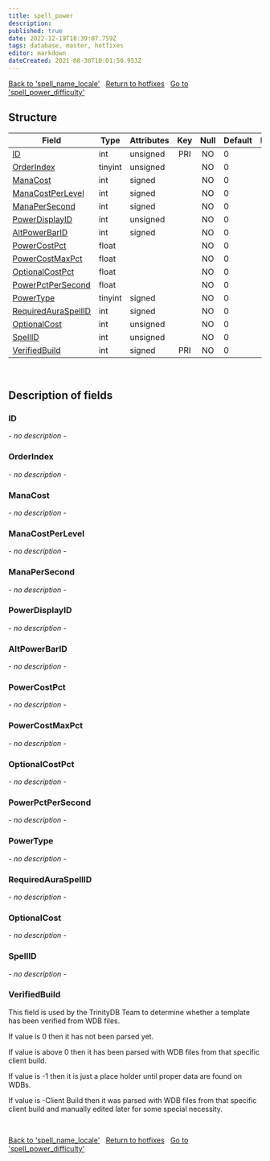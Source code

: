 ```yaml
---
title: spell_power
description: 
published: true
date: 2022-12-19T18:39:07.759Z
tags: database, master, hotfixes
editor: markdown
dateCreated: 2021-08-30T10:01:50.953Z
---
```


<a href="https://trinitycore.info/en/database/master/hotfixes/spell_name_locale" class="mt-5 v-btn v-btn--depressed v-btn--flat v-btn--outlined theme--light v-size--default darkblue--text text--lighten-3"><span class="v-btn__content"><i aria-hidden="true" class="v-icon notranslate v-icon--left mdi mdi-arrow-left theme--light"></i><span>Back to 'spell_name_locale'</span></span></a>&nbsp;&nbsp;&nbsp;<a href="https://trinitycore.info/en/database/master/hotfixes/home" class="mt-5 v-btn v-btn--depressed v-btn--flat v-btn--outlined theme--light v-size--default darkblue--text text--lighten-3"><span class="v-btn__content"><i aria-hidden="true" class="v-icon notranslate v-icon--left mdi mdi-home-outline theme--light"></i><span>Return to hotfixes</span></span></a>&nbsp;&nbsp;&nbsp;<a href="https://trinitycore.info/en/database/master/hotfixes/spell_power_difficulty" class="mt-5 v-btn v-btn--depressed v-btn--flat v-btn--outlined theme--light v-size--default darkblue--text text--lighten-3"><span class="v-btn__content"><span>Go to 'spell_power_difficulty'</span><i aria-hidden="true" class="v-icon notranslate v-icon--right mdi mdi-arrow-right theme--light"></i></span></a>

## Structure

| Field | Type | Attributes | Key | Null | Default | Extra | Comment |
| --- | --- | --- | :---: | :---: | --- | --- | --- |
| [ID](#id-alt) | int | unsigned | PRI | NO | 0 |  |  |
| [OrderIndex](#orderindex) | tinyint | unsigned |  | NO | 0 |  |  |
| [ManaCost](#manacost) | int | signed |  | NO | 0 |  |  |
| [ManaCostPerLevel](#manacostperlevel) | int | signed |  | NO | 0 |  |  |
| [ManaPerSecond](#manapersecond) | int | signed |  | NO | 0 |  |  |
| [PowerDisplayID](#powerdisplayid) | int | unsigned |  | NO | 0 |  |  |
| [AltPowerBarID](#altpowerbarid) | int | signed |  | NO | 0 |  |  |
| [PowerCostPct](#powercostpct) | float |  |  | NO | 0 |  |  |
| [PowerCostMaxPct](#powercostmaxpct) | float |  |  | NO | 0 |  |  |
| [OptionalCostPct](#optionalcostpct) | float |  |  | NO | 0 |  |  |
| [PowerPctPerSecond](#powerpctpersecond) | float |  |  | NO | 0 |  |  |
| [PowerType](#powertype) | tinyint | signed |  | NO | 0 |  |  |
| [RequiredAuraSpellID](#requiredauraspellid) | int | signed |  | NO | 0 |  |  |
| [OptionalCost](#optionalcost) | int | unsigned |  | NO | 0 |  |  |
| [SpellID](#spellid) | int | unsigned |  | NO | 0 |  |  |
| [VerifiedBuild](#verifiedbuild) | int | signed | PRI | NO | 0 |  |  |
&nbsp;
## Description of fields

### ID <!-- {#id-alt} -->
*- no description -*
&nbsp;

### OrderIndex
*- no description -*
&nbsp;

### ManaCost
*- no description -*
&nbsp;

### ManaCostPerLevel
*- no description -*
&nbsp;

### ManaPerSecond
*- no description -*
&nbsp;

### PowerDisplayID
*- no description -*
&nbsp;

### AltPowerBarID
*- no description -*
&nbsp;

### PowerCostPct
*- no description -*
&nbsp;

### PowerCostMaxPct
*- no description -*
&nbsp;

### OptionalCostPct
*- no description -*
&nbsp;

### PowerPctPerSecond
*- no description -*
&nbsp;

### PowerType
*- no description -*
&nbsp;

### RequiredAuraSpellID
*- no description -*
&nbsp;

### OptionalCost
*- no description -*
&nbsp;

### SpellID
*- no description -*
&nbsp;

### VerifiedBuild
This field is used by the TrinityDB Team to determine whether a template has been verified from WDB files.

If value is 0 then it has not been parsed yet.

If value is above 0 then it has been parsed with WDB files from that specific client build.

If value is -1 then it is just a place holder until proper data are found on WDBs.

If value is -Client Build then it was parsed with WDB files from that specific client build and manually edited later for some special necessity.

&nbsp;

<a href="https://trinitycore.info/en/database/master/hotfixes/spell_name_locale" class="mt-5 v-btn v-btn--depressed v-btn--flat v-btn--outlined theme--light v-size--default darkblue--text text--lighten-3"><span class="v-btn__content"><i aria-hidden="true" class="v-icon notranslate v-icon--left mdi mdi-arrow-left theme--light"></i><span>Back to 'spell_name_locale'</span></span></a>&nbsp;&nbsp;&nbsp;<a href="https://trinitycore.info/en/database/master/hotfixes/home" class="mt-5 v-btn v-btn--depressed v-btn--flat v-btn--outlined theme--light v-size--default darkblue--text text--lighten-3"><span class="v-btn__content"><i aria-hidden="true" class="v-icon notranslate v-icon--left mdi mdi-home-outline theme--light"></i><span>Return to hotfixes</span></span></a>&nbsp;&nbsp;&nbsp;<a href="https://trinitycore.info/en/database/master/hotfixes/spell_power_difficulty" class="mt-5 v-btn v-btn--depressed v-btn--flat v-btn--outlined theme--light v-size--default darkblue--text text--lighten-3"><span class="v-btn__content"><span>Go to 'spell_power_difficulty'</span><i aria-hidden="true" class="v-icon notranslate v-icon--right mdi mdi-arrow-right theme--light"></i></span></a>
